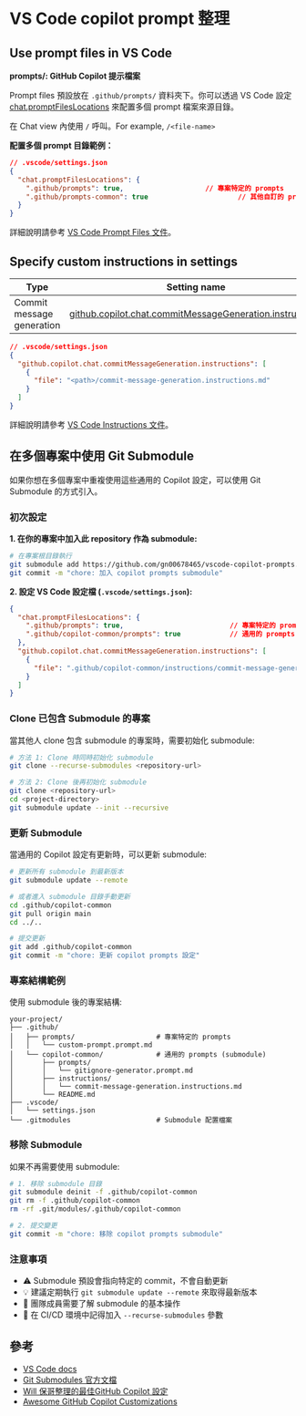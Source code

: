 # VS Code copilot prompt 整理

## Use prompt files in VS Code

**prompts/: GitHub Copilot 提示檔案**

Prompt files 預設放在 `.github/prompts/` 資料夾下。你可以透過 VS Code 設定 [chat.promptFilesLocations](vscode://settings/chat.promptFilesLocations) 來配置多個 prompt 檔案來源目錄。

在 Chat view 內使用 `/` 呼叫。For example, `/<file-name>`

**配置多個 prompt 目錄範例：**

```json
// .vscode/settings.json
{
  "chat.promptFilesLocations": {
    ".github/prompts": true,                    // 專案特定的 prompts
    ".github/prompts-common": true                      // 其他自訂的 prompts
  }
}
```

詳細說明請參考 [VS Code Prompt Files 文件](https://code.visualstudio.com/docs/copilot/customization/prompt-files)。

## Specify custom instructions in settings

| Type | Setting name |
| --- | --- |
| Commit message generation | [github.copilot.chat.commitMessageGeneration.instructions](vscode://settings/github.copilot.chat.commitMessageGeneration.instructions) |

```json
// .vscode/settings.json
{
  "github.copilot.chat.commitMessageGeneration.instructions": [
    {
      "file": "<path>/commit-message-generation.instructions.md"
    }
  ]
}
```

詳細說明請參考 [VS Code Instructions 文件](https://code.visualstudio.com/docs/copilot/customization/custom-instructions#_specify-custom-instructions-in-settings)。

## 在多個專案中使用 Git Submodule

如果你想在多個專案中重複使用這些通用的 Copilot 設定，可以使用 Git Submodule 的方式引入。

### 初次設定

**1. 在你的專案中加入此 repository 作為 submodule:**

```bash
# 在專案根目錄執行
git submodule add https://github.com/gn00678465/vscode-copilot-prompts.git .github/copilot-common
git commit -m "chore: 加入 copilot prompts submodule"
```

**2. 設定 VS Code 設定檔 (`.vscode/settings.json`):**

```json
{
  "chat.promptFilesLocations": {
    ".github/prompts": true,                          // 專案特定的 prompts
    ".github/copilot-common/prompts": true            // 通用的 prompts
  },
  "github.copilot.chat.commitMessageGeneration.instructions": [
    {
      "file": ".github/copilot-common/instructions/commit-message-generation.instructions.md"
    }
  ]
}
```

### Clone 已包含 Submodule 的專案

當其他人 clone 包含 submodule 的專案時，需要初始化 submodule:

```bash
# 方法 1: Clone 時同時初始化 submodule
git clone --recurse-submodules <repository-url>

# 方法 2: Clone 後再初始化 submodule
git clone <repository-url>
cd <project-directory>
git submodule update --init --recursive
```

### 更新 Submodule

當通用的 Copilot 設定有更新時，可以更新 submodule:

```bash
# 更新所有 submodule 到最新版本
git submodule update --remote

# 或者進入 submodule 目錄手動更新
cd .github/copilot-common
git pull origin main
cd ../..

# 提交更新
git add .github/copilot-common
git commit -m "chore: 更新 copilot prompts 設定"
```

### 專案結構範例

使用 submodule 後的專案結構:

```
your-project/
├── .github/
│   ├── prompts/                    # 專案特定的 prompts
│   │   └── custom-prompt.prompt.md
│   └── copilot-common/             # 通用的 prompts (submodule)
│       ├── prompts/
│       │   └── gitignore-generator.prompt.md
│       ├── instructions/
│       │   └── commit-message-generation.instructions.md
│       └── README.md
├── .vscode/
│   └── settings.json
└── .gitmodules                     # Submodule 配置檔案
```

### 移除 Submodule

如果不再需要使用 submodule:

```bash
# 1. 移除 submodule 目錄
git submodule deinit -f .github/copilot-common
git rm -f .github/copilot-common
rm -rf .git/modules/.github/copilot-common

# 2. 提交變更
git commit -m "chore: 移除 copilot prompts submodule"
```

### 注意事項

- ⚠️ Submodule 預設會指向特定的 commit，不會自動更新
- 💡 建議定期執行 `git submodule update --remote` 來取得最新版本
- 📝 團隊成員需要了解 submodule 的基本操作
- 🔄 在 CI/CD 環境中記得加入 `--recurse-submodules` 參數

## 參考

- [VS Code docs](https://code.visualstudio.com/docs/copilot/customization/overview?originUrl=%2Fdocs%2Fcopilot%2Fcustomization%2Fprompt-files)
- [Git Submodules 官方文檔](https://git-scm.com/book/en/v2/Git-Tools-Submodules)
- [Will 保哥整理的最佳GitHub Copilot 設定](https://github.com/doggy8088/github-copilot-configs)
- [Awesome GitHub Copilot Customizations](https://github.com/github/awesome-copilot)
